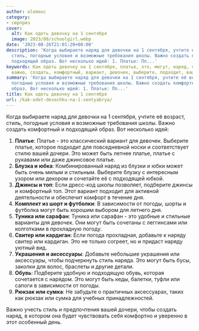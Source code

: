 ```yaml
---
author: olomouc
category:
- сюрприз
cover:
  alt: Как одеть девочку на 1 сентября
  image: 2023/08/schoolgirl.webp
date: '2023-08-26T21:01:20+00:00'
description: 'Когда выбираете наряд для девочки на 1 сентября, учтите её возраст,
  стиль, погодные условия и возможные требования школы. Важно создать комфортный и
  подходящий образ. Вот несколько идей: 1. Платье: Пл...'
keywords: Как одеть девочку на 1 сентября, платье, это, могут, наряд, стиль, школы,
  важно, создать, комфортный, вариант, девочек, выберите, подходит, вашей, дочери
summary: 'Когда выбираете наряд для девочки на 1 сентября, учтите её возраст, стиль,
  погодные условия и возможные требования школы. Важно создать комфортный и подходящий
  образ. Вот несколько идей: 1. Платье: Пл...'
title: Как одеть девочку на 1 сентября
url: /kak-odet-devochku-na-1-sentyabrya/
---
```


Когда выбираете наряд для девочки на 1 сентября, учтите её возраст, стиль, погодные условия и возможные требования школы. Важно создать комфортный и подходящий образ. Вот несколько идей:

1. **Платье**: Платье \- это классический вариант для девочек. Выберите платье, которое подходит для повседневной носки и соответствует стилю вашей дочери. Это может быть летнее платье, платье с рукавами или даже джинсовое платье.
1. **Блузка и юбка**: Комбинированный наряд из блузки и юбки может быть очень милым и стильным. Выберите блузку с интересным узором или декором и сочетайте её с подходящей юбкой.
1. **Джинсы и топ**: Если дресс-код школы позволяет, подберите джинсы и комфортный топ. Этот вариант подходит для активной деятельности и обеспечит комфорт в течение дня.
1. **Комплект из шорт и футболки**: В зависимости от погоды, шорты и футболка могут быть хорошим выбором для летнего дня.
1. **Туника или сарафан**: Туника или сарафан \- это удобные и стильные варианты для девочек. Они могут быть сочетаны с леггинсами или колготками в прохладную погоду.
1. **Свитер или кардиган**: Если погода прохладная, добавьте к наряду свитер или кардиган. Это не только согреет, но и придаст наряду уютный вид.
1. **Украшения и аксессуары**: Добавьте небольшие украшения или аксессуары, чтобы подчеркнуть стиль наряда. Это могут быть бусы, заколки для волос, браслеты и другие детали.
1. **Обувь**: Подберите удобную и подходящую обувь, которая сочетается с нарядом. Это могут быть кеды, балетки, туфли или сапоги в зависимости от погоды.
1. **Рюкзак или сумка**: Не забудьте о практичных аксессуарах, таких как рюкзак или сумка для учебных принадлежностей.

Важно учесть стиль и предпочтения вашей дочери, чтобы создать наряд, в котором она будет чувствовать себя комфортно и уверенно в этот особенный день.
